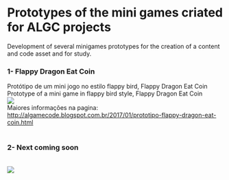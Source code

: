 # Prototypes of the mini games criated for ALGC projects
Development of several minigames prototypes for the creation of a content and code asset and for study.
<br>
<h3>1- Flappy Dragon Eat Coin</h3>
Protótipo de um mini jogo no estilo flappy bird, Flappy Dragon Eat Coin<br>
Prototype of a mini game in flappy bird style, Flappy Dragon Eat Coin<br>
<img src="https://4.bp.blogspot.com/-XNgUCzyN_lg/WHeznSe5cmI/AAAAAAAACTM/ATOfEeWfVPYyJnj8tA2zaOjKU0RASrexwCLcB/s320/2016-12-31%2B-%2BCopia%2B%25282%2529.png"/><br>
Maiores informações na pagina: <a href="http://algamecode.blogspot.com.br/2017/01/prototipo-flappy-dragon-eat-coin.html"> http://algamecode.blogspot.com.br/2017/01/prototipo-flappy-dragon-eat-coin.html </a>
<br><br>
<h3>2- Next coming soon</h3><br>
<a href="http://algamecode.blogspot.com"><img src="http://2.bp.blogspot.com/-Rcc_FFRL4bA/WIjkQ9G4piI/AAAAAAAACY4/jNV8o3no_YA1BL0ndWXYVQRyOWxDz11CwCK4B/s1220/cabecalhoalgc.png"/></a>
